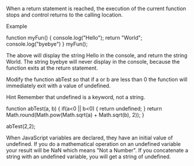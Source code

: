 When a return statement is reached, the execution of the current function stops and control returns to the calling location.

Example

function myFun() {
  console.log("Hello");
  return "World";
  console.log("byebye")
}
myFun();

The above will display the string Hello in the console, and return the string World. The string byebye will never display in the console, because the function exits at the return statement.

Modify the function abTest so that if a or b are less than 0 the function will immediately exit with a value of undefined.

Hint
Remember that undefined is a keyword, not a string.

function abTest(a, b) 
{
  if(a<0 || b<0)
  {
  return undefined;
  }
  return Math.round(Math.pow(Math.sqrt(a) + Math.sqrt(b), 2));
}

abTest(2,2);

When JavaScript variables are declared, they have an initial value of undefined. 
If you do a mathematical operation on an undefined variable your result will be NaN which means "Not a Number". 
If you concatenate a string with an undefined variable, you will get a string of undefined.
